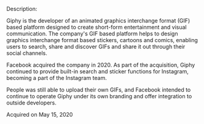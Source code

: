 Description:

Giphy is the developer of an animated graphics interchange format (GIF) based platform designed to create short-form entertainment and visual communication. The company's GIF based platform helps to design graphics interchange format based stickers, cartoons and comics, enabling users to search, share and discover GIFs and share it out through their social channels.

Facebook acquired the company in 2020. As part of the acquisition, Giphy continued to provide built-in search and sticker functions for Instagram, becoming a part of the Instagram team. 

People was still able to upload their own GIFs, and Facebook intended to continue to operate Giphy under its own branding and offer integration to outside developers.

Acquired on May 15, 2020    